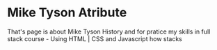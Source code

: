 # Mike Tyson Atribute
 That's page is about Mike Tyson History and for pratice my skills in full stack course - Using HTML | CSS and Javascript how stacks
